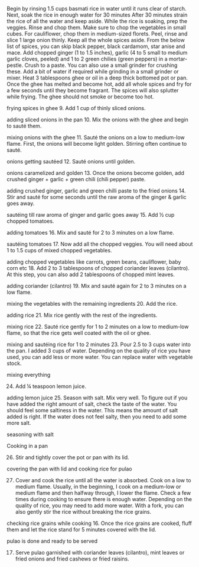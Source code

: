 Begin by rinsing 1.5 cups basmati rice in water until it runs clear of starch. Next, soak the rice in enough water for 30 minutes
After 30 minutes strain the rice of all the water and keep aside.
While the rice is soaking, prep the veggies. Rinse and chop them. Make sure to chop the vegetables in small cubes. For cauliflower, chop them in medium-sized florets. Peel, rinse and slice 1 large onion thinly.
 Keep all the whole spices aside. From the below list of spices, you can skip black pepper, black cardamom, star anise and mace.
 Add chopped ginger (1 to 1.5 inches), garlic (4 to 5 small to medium garlic cloves, peeled) and 1 to 2 green chilies (green peppers) in a mortar-pestle.
  Crush to a paste. You can also use a small grinder for crushing these. Add a bit of water if required while grinding in a small grinder or mixer.
  Heat 3 tablespoons ghee or oil in a deep thick bottomed pot or pan.
  Once the ghee has melted and become hot, add all whole spices and fry for a few seconds until they become fragrant. The spices will also splutter while frying. The ghee should not smoke or become too hot.

frying spices in ghee
9. Add 1 cup of thinly sliced onions.

adding sliced onions in the pan
10. Mix the onions with the ghee and begin to sauté them.

mixing onions with the ghee
11. Sauté the onions on a low to medium-low flame. First, the onions will become light golden. Stirring often continue to sauté.

onions getting sautéed
12. Sauté onions until golden.

onions caramelized and golden
13. Once the onions become golden, add crushed ginger + garlic + green chili (chili pepper) paste.

adding crushed ginger, garlic and green chilli paste to the fried onions
14. Stir and sauté for some seconds until the raw aroma of the ginger & garlic goes away.

sautéing till raw aroma of ginger and garlic goes away
15. Add ½ cup chopped tomatoes.

adding tomatoes
16. Mix and sauté for 2 to 3 minutes on a low flame.

sautéing tomatoes
17. Now add all the chopped veggies. You will need about 1 to 1.5 cups of mixed chopped vegetables.

adding chopped vegetables like carrots, green beans, cauliflower, baby corn etc
18. Add 2 to 3 tablespoons of chopped coriander leaves (cilantro). At this step, you can also add 2 tablespoons of chopped mint leaves.

adding coriander (cilantro)
19. Mix and sauté again for 2 to 3 minutes on a low flame.

mixing the vegetables with the remaining ingredients
20. Add the rice.

adding rice
21. Mix rice gently with the rest of the ingredients.

mixing rice
22. Sauté rice gently for 1 to 2 minutes on a low to medium-low flame, so that the rice gets well coated with the oil or ghee.




mixing and sautéing rice for 1 to 2 minutes
23. Pour 2.5 to 3 cups water into the pan. I added 3 cups of water. Depending on the quality of rice you have used, you can add less or more water. You can replace water with vegetable stock.

mixing everything



24. Add ¼ teaspoon lemon juice.

adding lemon juice
25. Season with salt. Mix very well. To figure out if you have added the right amount of salt, check the taste of the water. You should feel some saltiness in the water. This means the amount of salt added is right. If the water does not feel salty, then you need to add some more salt.

seasoning with salt



Cooking in a pan

26. Stir and tightly cover the pot or pan with its lid.

covering the pan with lid and cooking rice for pulao



27. Cover and cook the rice until all the water is absorbed. Cook on a low to medium flame. Usually, in the beginning, I cook on a medium-low or medium flame and then halfway through, I lower the flame. Check a few times during cooking to ensure there is enough water. Depending on the quality of rice, you may need to add more water. With a fork, you can also gently stir the rice without breaking the rice grains.

checking rice grains while cooking
16. Once the rice grains are cooked, fluff them and let the rice stand for 5 minutes covered with the lid.

pulao is done and ready to be served



17. Serve pulao garnished with coriander leaves (cilantro), mint leaves or fried onions and fried cashews or fried raisins.